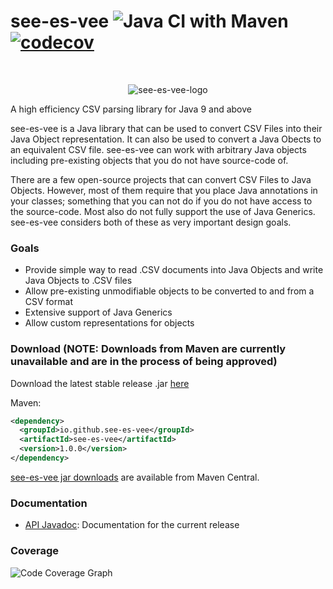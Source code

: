 # see-es-vee ![Java CI with Maven](https://github.com/see-es-vee/see-es-vee/workflows/Java%20CI%20with%20Maven/badge.svg?branch=master)[![codecov](https://codecov.io/gh/see-es-vee/see-es-vee/branch/master/graph/badge.svg)](https://codecov.io/gh/see-es-vee/see-es-vee)

<br />
<p align="center">
<img alt="see-es-vee-logo" src="https://raw.githubusercontent.com/see-es-vee/see-es-vee/master/docs/see-es-vee.png">
</div>


A high efficiency CSV parsing library for Java 9 and above

see-es-vee is a Java library that can be used to convert CSV Files into their Java Object representation. It can also be used to convert a Java Obects to an equivalent CSV file. see-es-vee can work with arbitrary Java objects including pre-existing objects that you do not have source-code of.

There are a few open-source projects that can convert CSV Files to Java Objects. However, most of them require that you place Java annotations in your classes; something that you can not do if you do not have access to the source-code. Most also do not fully support the use of Java Generics. see-es-vee considers both of these as very important design goals.

### Goals
  * Provide simple way to read .CSV documents into Java Objects and write Java Objects to .CSV files
  * Allow pre-existing unmodifiable objects to be converted to and from a CSV format
  * Extensive support of Java Generics
  * Allow custom representations for objects

### Download (NOTE: Downloads from Maven are currently unavailable and are in the process of being approved)

Download the latest stable release .jar [here](https://github.com/see-es-vee/see-es-vee/releases)

Maven:
```xml
<dependency>
  <groupId>io.github.see-es-vee</groupId>
  <artifactId>see-es-vee</artifactId>
  <version>1.0.0</version>
</dependency>
```

[see-es-vee jar downloads](https://maven-badges.herokuapp.com/maven-central/io.github.see-es-vee) are available from Maven Central.


### Documentation
  * [API Javadoc](https://www.javadoc.io/doc/io.github.see-es-vee): Documentation for the current release


### Coverage 
![Code Coverage Graph](https://codecov.io/gh/see-es-vee/see-es-vee/graphs/tree.svg)

